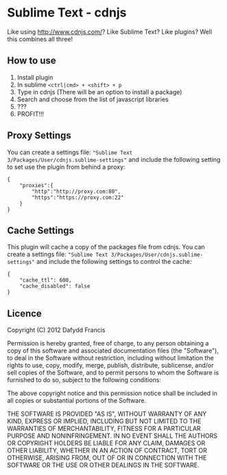 # Sublime Text - cdnjs

Like using http://www.cdnjs.com/? Like Sublime Text? Like plugins? Well this combines all three!

## How to use

1. Install plugin
2. In sublime `<ctrl|cmd> + <shift> + p`
3. Type in cdnjs (There will be an option to install a package)
4. Search and choose from the list of javascript libraries
5. ???
6. PROFIT!!!

## Proxy Settings

You can create a settings file: `"Sublime Text 3/Packages/User/cdnjs.sublime-settings"` and include the following setting to set use the plugin from behind a proxy:

    {
    	"proxies":{
    		"http":"http://proxy.com:80",
    		"https":"https://proxy.com:22"
    	}
    }

## Cache Settings

This plugin will cache a copy of the packages file from cdnjs. You can create a settings file: `"Sublime Text 3/Packages/User/cdnjs.sublime-settings"` and include the following settings to control the cache:

    {
        "cache_ttl": 600,
        "cache_disabled": false
    }

## Licence

Copyright (C) 2012 Dafydd Francis 

Permission is hereby granted, free of charge, to any person obtaining a copy of this software and associated documentation files (the "Software"), to deal in the Software without restriction, including without limitation the rights to use, copy, modify, merge, publish, distribute, sublicense, and/or sell copies of the Software, and to permit persons to whom the Software is furnished to do so, subject to the following conditions:

The above copyright notice and this permission notice shall be included in all copies or substantial portions of the Software.

THE SOFTWARE IS PROVIDED "AS IS", WITHOUT WARRANTY OF ANY KIND, EXPRESS OR IMPLIED, INCLUDING BUT NOT LIMITED TO THE WARRANTIES OF MERCHANTABILITY, FITNESS FOR A PARTICULAR PURPOSE AND NONINFRINGEMENT. IN NO EVENT SHALL THE AUTHORS OR COPYRIGHT HOLDERS BE LIABLE FOR ANY CLAIM, DAMAGES OR OTHER LIABILITY, WHETHER IN AN ACTION OF CONTRACT, TORT OR OTHERWISE, ARISING FROM, OUT OF OR IN CONNECTION WITH THE SOFTWARE OR THE USE OR OTHER DEALINGS IN THE SOFTWARE.
